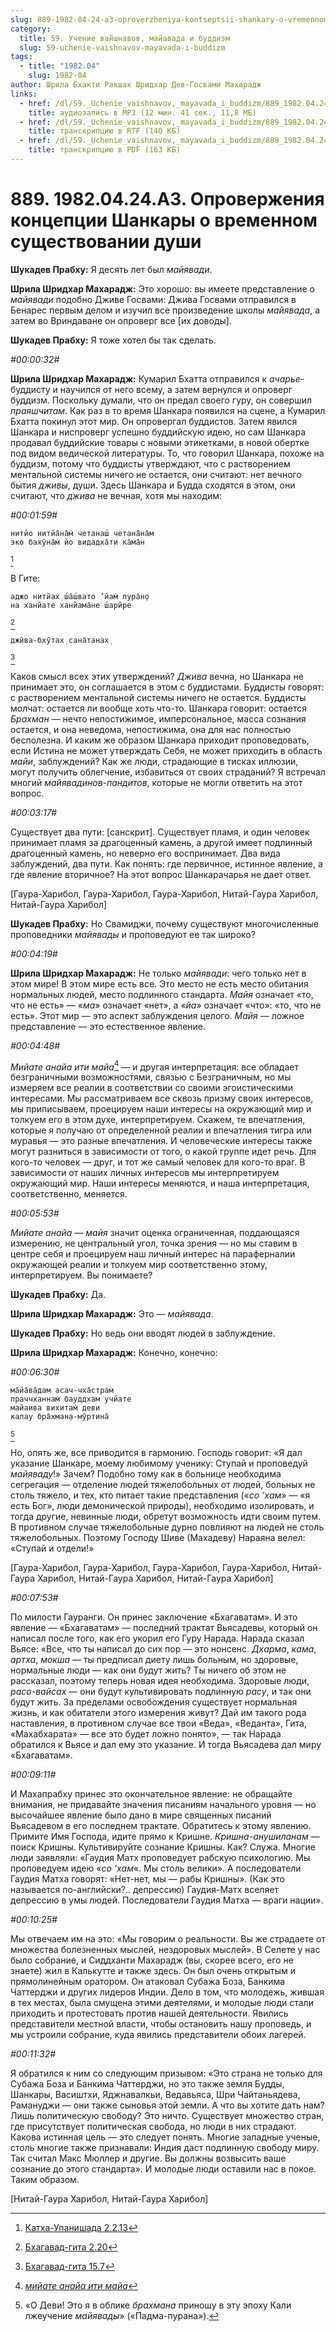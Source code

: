 ```yaml
---
slug: 889-1982-04-24-a3-oproverzheniya-kontseptsii-shankary-o-vremennom-sushhestvovanii-dushi
category:
  title: 59. Учение вайшнавов, майавада и буддизм
  slug: 59-uchenie-vaishnavov-mayavada-i-buddizm
tags:
  - title: "1982.04"
    slug: 1982-04
author: Шрила Бхакти Ракшак Шридхар Дев-Госвами Махарадж
links:
  - href: /dl/59._Uchenie_vaishnavov,_mayavada_i_buddizm/889_1982.04.24.A3_SridharMj_Oproverzhenija_koncepcii_Shankary_o_vremennom_sushhestvovanii_dushi.mp3
    title: аудиозапись в MP3 (12 мин. 41 сек., 11,8 МБ)
  - href: /dl/59._Uchenie_vaishnavov,_mayavada_i_buddizm/889_1982.04.24.A3_SridharMj_Oproverzhenija_koncepcii_Shankary_o_vremennom_sushhestvovanii_dushi.rtf
    title: транскрипцию в RTF (140 КБ)
  - href: /dl/59._Uchenie_vaishnavov,_mayavada_i_buddizm/889_1982.04.24.A3_SridharMj_Oproverzhenija_koncepcii_Shankary_o_vremennom_sushhestvovanii_dushi.pdf
    title: транскрипцию в PDF (163 КБ)
---
```


# 889. 1982.04.24.A3. Опровержения концепции Шанкары о временном существовании души

**Шукадев Прабху:** Я десять лет был *майявади*.

**Шрила Шридхар Махарадж:** Это хорошо: вы имеете представление о *майявади* подобно Дживе Госвами: Джива Госвами отправился в Бенарес первым делом и изучил все произведение школы *майявада*, а затем во Вриндаване он опроверг все [их доводы].

**Шукадев Прабху:** Я тоже хотел бы так сделать.

*#00:00:32#*

**Шрила Шридхар Махарадж:** Кумарил Бхатта отправился к *ачарье*-буддисту и научился от него всему, а затем вернулся и опроверг буддизм. Поскольку думали, что он предал своего гуру, он совершил *праяшчитам*. Как раз в то время Шанкара появился на сцене, а Кумарил Бхатта покинул этот мир. Он опровергал буддистов. Затем явился Шанкара и ниспроверг успешно буддийскую идею, но сам Шанкара продавал буддийские товары с новыми этикетками, в новой обертке под видом ведической литературы. То, что говорил Шанкара, похоже на буддизм, потому что буддисты утверждают, что с растворением ментальной системы ничего не остается, они считают: нет вечного бытия *дживы*, души. Здесь Шанкара и Будда сходятся в этом, они считают, что *джива* не вечная, хотя мы находим:

*#00:01:59#*

    нитйо нитйа̄на̄м̇ четанаш́ четана̄на̄м
    эко бахӯна̄м̇ йо видадха̄ти ка̄ма̄н
[^_ftn1]

В Гите:

    аджо нитйах̣ ш́а̄ш́вато ’йам̇ пура̄н̣о
    на ханйате ханйама̄не ш́арӣре
[^_ftn2]

    джӣва-бхӯтах̣ сана̄танах̣
[^_ftn3]

Каков смысл всех этих утверждений? *Джива* вечна, но Шанкара не принимает это, он соглашается в этом с буддистами. Буддисты говорят: с растворением ментальной системы ничего не остается. Буддисты молчат: остается ли вообще хоть что-то. Шанкара говорит: остается *Брахман* — нечто непостижимое, имперсональное, масса сознания остается, и она неведома, непостижима, она для нас полностью бесполезна. И каким же образом Шанкара приходит проповедовать, если Истина не может утверждать Себя, не может приходить в область *майи*, заблуждений? Как же люди, страдающие в тисках иллюзии, могут получить облегчение, избавиться от своих страданий? Я встречал многий *майявадинов-пандитов*, которые не могли ответить на этот вопрос.

*#00:03:17#*

Существует два пути: [санскрит]. Существует пламя, и один человек принимает пламя за драгоценный камень, а другой имеет подлинный драгоценный камень, но неверно его воспринимает. Два вида заблуждений, два пути. Как понять: где первичное, истинное явление, а где явление вторичное? На этот вопрос Шанкарачарья не дает ответ.

[Гаура-Харибол, Гаура-Харибол, Гаура-Харибол, Нитай-Гаура Харибол, Нитай-Гаура Харибол]

**Шукадев Прабху:** Но Свамиджи, почему существуют многочисленные проповедники *майявады* и проповедуют ее так широко?

*#00:04:19#*

**Шрила Шридхар Махарадж:** Не только *майявади*: чего только нет в этом мире! В этом мире есть все. Это место не есть место обитания нормальных людей, место подлинного стандарта. *Майя* означает «то, что не есть» — «*ма*» означает «нет», а «*йа*» означает «что»: «то, что не есть». Этот мир — это аспект заблуждения целого. *Майя* — ложное представление — это естественное явление.

*#00:04:48#*

*Мийате анайа ити майа*[^_ftn4] — и другая интерпретация: все обладает безграничными возможностями, связью с Безграничным, но мы измеряем все реалии в соответствии со своими эгоистическими интересами. Мы рассматриваем все сквозь призму своих интересов, мы приписываем, проецируем наши интересы на окружающий мир и толкуем его в этом духе, интерпретируем. Скажем, те впечатления, которые я получаю от определенной реалии и впечатления тигра или муравья — это разные впечатления. И человеческие интересы также могут разниться в зависимости от того, о какой группе идет речь. Для кого-то человек — друг, и тот же самый человек для кого-то враг. В зависимости от наших личных интересов мы интерпретируем окружающий мир. Наши интересы меняются, и наша интерпретация, соответственно, меняется.

*#00:05:53#*

*Мийате анайа* — *майя* значит оценка ограниченная, поддающаяся измерению, не центральный угол, точка зрения — но мы ставим в центре себя и проецируем наш личный интерес на параферналии окружающей реалии и толкуем мир соответственно этому, интерпретируем. Вы понимаете?

**Шукадев Прабху:** Да.

**Шрила Шридхар Махарадж:** Это — *майявада*.

**Шукадев Прабху:** Но ведь они вводят людей в заблуждение.

**Шрила Шридхар Махарадж:** Конечно, конечно:

*#00:06:30#*

    ма̄йа̄ва̄дам асач-чха̄страм̇
    праччханнам̇ бауддхам учйате
    майаива вихитам̇ деви
    калау бра̄хман̣а-мӯртина̄
[^_ftn5]

Но, опять же, все приводится в гармонию. Господь говорит: «Я дал указание Шанкаре, моему любимому ученику: Ступай и проповедуй *майяваду*!» Зачем? Подобно тому как в больнице необходима сегрегация — отделение людей тяжелобольных от людей, больных не столь тяжело, и тех, кто питает такие представления («*со ‘хам*» — «я есть Бог», люди демонической природы), необходимо изолировать, и тогда другие, невинные люди, обретут возможность идти своим путем. В противном случае тяжелобольные дурно повлияют на людей не столь тяжелобольных. Поэтому Господу Шиве (Махадеву) Нараяна велел: «Ступай и отдели!»

[Гаура-Харибол, Гаура-Харибол, Гаура-Харибол, Гаура-Харибол, Нитай-Гаура Харибол, Нитай-Гаура Харибол, Нитай-Гаура Харибол]

*#00:07:53#*

По милости Гауранги. Он принес заключение «Бхагаватам». И это явление — «Бхагаватам» — последний трактат Вьясадевы, который он написал после того, как его укорил его Гуру Нарада. Нарада сказал Вьясе: «Все, что ты написал до сих пор — это нонсенс. *Дхарма*, *кама*, *артха*, *мокша* — ты предписал диету лишь больным, но здоровые, нормальные люди — как они будут жить? Ты ничего об этом не рассказал, поэтому теперь новая идея необходима. Здоровые люди, *расо-вайсах* — они будут культивировать подлинную *расу*, и так они будут жить. За пределами освобождения существует нормальная жизнь, и как обитатели этого измерения живут? Дай им такого рода наставления, в противном случае все твои «Веда», «Веданта», Гита, «Махабхарата» — все это будет ложно понято», — так Нарада обратился к Вьясе и дал ему это указание. И тогда Вьясадева дал миру «Бхагаватам».

*#00:09:11#*

И Махапрабху принес это окончательное явление: не обращайте внимания, не придавайте значения писаниям начального уровня — но высочайшее явление было дано в мире священных писаний Вьясадевом в его последнем трактате. Обратитесь к этому явлению. Примите Имя Господа, идите прямо к Кришне. *Кришна-анушиланам* — поиск Кришны. Культивируйте сознание Кришны. Как? Служа. Многие люди заявляли: «Гаудия Матх проповедует рабскую психологию. Мы проповедуем идею «*со ‘хам*«. Мы столь велики». А последователи Гаудия Матха говорят: «Нет-нет, мы — рабы Кришны». (Как это называется по-английски?.. депрессию) Гаудия-Матх вселяет депрессию в умы людей. Последователи Гаудия Матха — враги нации».

*#00:10:25#*

Мы отвечаем им на это: «Мы говорим о реальности. Вы же страдаете от множества болезненных мыслей, нездоровых мыслей». В Селете у нас было собрание, и Сиддханти Махарадж (вы, скорее всего, его не знаете) жил в Калькутте и также здесь. Он был очень открытым и прямолинейным оратором. Он атаковал Субажа Боза, Банкима Чаттерджи и других лидеров Индии. Дело в том, что молодежь, жившая в тех местах, была смущена этими деятелями, и молодые люди стали приходить и протестовать против нашей деятельности. Явились представители местной власти, чтобы остановить нашу проповедь, и мы устроили собрание, куда явились представители обоих лагерей.

*#00:11:32#*

Я обратился к ним со следующим призывом: «Это страна не только для Субажа Боза и Банкима Чаттерджи, но это также земля Будды, Шанкары, Васиштхи, Яджнавалкьи, Ведавьяса, Шри Чайтаньядева, Рамануджи — они также сыновья этой земли. А что вы хотите дать нам? Лишь политическую свободу? Это ничто. Существует множество стран, где присутствует политическая свобода, но люди в них страдают. Какова истинная цель — это следует понять. Многие западные ученые, столь многие также признавали: Индия даст подлинную свободу миру. Так считал Макс Мюллер и другие. Вы должны возвысить ваше сознание до этого стандарта». И молодые люди оставили нас в покое. Таким образом.

[Нитай-Гаура Харибол, Нитай-Гаура Харибол]



[^_ftn1]: [Катха-Упанишада 2.2.13](../notes/katha-upanishada/katha-upanishada-2-2-13.md)

[^_ftn2]: [Бхагавад-гита 2.20](../notes/bhagavad-gita/bhagavad-gita-2-20.md)

[^_ftn3]: [Бхагавад-гита 15.7](../notes/bhagavad-gita/bhagavad-gita-15-7.md)

[^_ftn4]: [*мийате анайа ити майа*](../notes/shloka/mijate-anaja-iti-maja.md)

[^_ftn5]: «О Деви! Это я в облике *брахмана* приношу в эту эпоху Кали лжеучение *майявады*» («Падма-пурана»).

